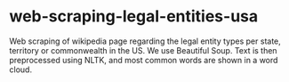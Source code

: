 # web-scraping-legal-entities-usa
Web scraping of wikipedia page regarding the legal entity types per state, territory or commonwealth  in the US. We use Beautiful Soup. Text is then preprocessed using NLTK, and most common words are shown in a word cloud.
